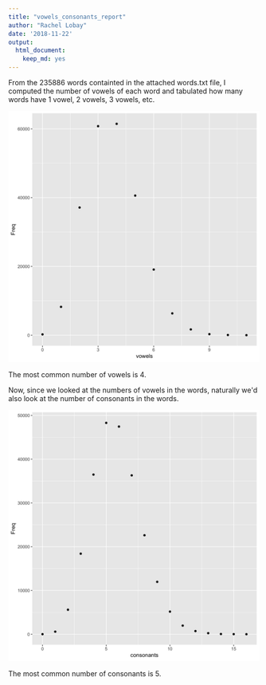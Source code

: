 ```yaml
---
title: "vowels_consonants_report"
author: "Rachel Lobay"
date: '2018-11-22'
output:
  html_document:
    keep_md: yes
---
```


From the  235886 words containted in the attached words.txt file, I computed the number of vowels of each word and tabulated how many words have 1 vowel, 2 vowels, 3 vowels, etc.


![*Fig. 1* A histogram of the number of vowels in words](words_vowels.png)



The most common number of vowels is 4.


Now, since we looked at the numbers of vowels in the words, naturally we'd also look at the number of consonants in the words. 

![*Fig. 2* A histogram of the number of consonants in words](words_consonants.png)



The most common number of consonants is 5.

